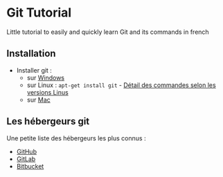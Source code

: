 # Git Tutorial

 Little tutorial to easily and quickly learn Git and its commands in french

## Installation

- Installer git :
  - sur [Windows](https://git-scm.com/download/win "Installer Git for Windows")
  - sur Linux : `apt-get install git` - [Détail des commandes selon les versions Linus](https://git-scm.com/download/linux "Installation Git Linux")
  - sur [Mac](https://git-scm.com/download/mac "Installer Git for Mac")

## Les hébergeurs git

Une petite liste des hébergeurs les plus connus :  
- [GitHub](https://github.com/ "GitHub.com")
- [GitLab](https://gitlab.com/ "GitLab.com")
- [Bitbucket](https://bitbucket.org/ "Bitbucket.org")

